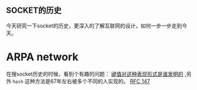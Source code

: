 SOCKET的历史
---
今天研究一下socket的历史，更深入的了解互联网的设计，如何一步一步走到今天。

# ARPA network

在搜socket历史的时候，看到个有趣的问题： [键值对这种表现形式是谁发明的](https://softwareengineering.stackexchange.com/questions/173573/history-of-associative-array) ,另外 `hash` 这种方法是67年左右被多个不同的人实现的。
[RFC 147](https://tools.ietf.org/html/rfc147)